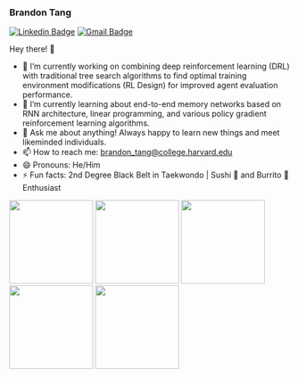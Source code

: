 ### Brandon Tang

[![Linkedin Badge](https://img.shields.io/badge/-brandontang-blue?style=flat-square&logo=Linkedin&logoColor=white&link=https://www.linkedin.com/in/brandontang18/)](https://www.linkedin.com/in/brandontang18/) 
[![Gmail Badge](https://img.shields.io/badge/-brandon_tang@college.harvard.edu-c14438?style=flat-square&logo=Gmail&logoColor=white&link=mailto:brandon_tang@college.harvard.edu)](mailto:brandon_tang@college.harvard.edu)

Hey there! 👋

- 🔭 I’m currently working on combining deep reinforcement learning (DRL) with traditional tree search algorithms to find optimal training environment modifications (RL Design) for improved agent evaluation performance.
- 🌱 I’m currently learning about end-to-end memory networks based on RNN architecture, linear programming, and various policy gradient reinforcement learning algorithms. 
- 💬 Ask me about anything! Always happy to learn new things and meet likeminded individuals.
- 📫 How to reach me: brandon_tang@college.harvard.edu
- 😄 Pronouns: He/Him
- ⚡ Fun facts: 2nd Degree Black Belt in Taekwondo | Sushi 🍣 and Burrito 🌯 Enthusiast

<img src="https://media.giphy.com/media/LMt9638dO8dftAjtco/giphy.gif" width ="150"/> 
<img src="https://media.giphy.com/media/SU2ic3wTfuC6JhD1lA/giphy.gif" width ="150"/>  
<img src="https://media.giphy.com/media/gjBTgOZiXnwZZjfxIn/giphy.gif" width ="150"/> 
<img src="https://media.giphy.com/media/jnDKffgCfGYOp6cMTK/giphy.gif" width ="150"/> 
<img src="https://media.giphy.com/media/l29afynjUYxm0d8cuh/giphy.gif" width ="150"/>
